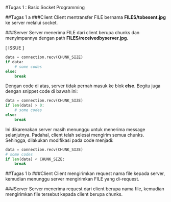 #Tugas 1 : Basic Socket Programming

##Tugas 1 a
###Client
Client mentransfer FILE bernama __FILES/tobesent.jpg__ ke server melalui socket.

###Server
Server menerima FILE dari client berupa chunks dan menyimpannya dengan path __FILES/receivedbyserver.jpg__.

[ ISSUE ]
```python
data = connection.recv(CHUNK_SIZE)
if data:
    # some codes
else:
    break
```
Dengan code di atas, server tidak pernah masuk ke blok **else**. Begitu juga dengan snippet code di bawah ini:
```python
data = connection.recv(CHUNK_SIZE)
if len(data) > 0:
    # some codes
else:
    break
```
Ini dikarenakan server masih menunggu untuk menerima message selanjutnya. Padahal, client telah selesai mengirim semua chunks.
Sehingga, dilakukan modifikasi pada code menjadi:
```python
data = connection.recv(CHUNK_SIZE)
# some codes
if len(data) < CHUNK_SIZE:
    break
```

##Tugas 1 b
###Client
Client mengirimkan request nama file kepada server, kemudian menunggu server mengirimkan FILE yang di-request.

###Server
Server menerima request dari client berupa nama file, kemudian mengirimkan file tersebut kepada client berupa chunks.
